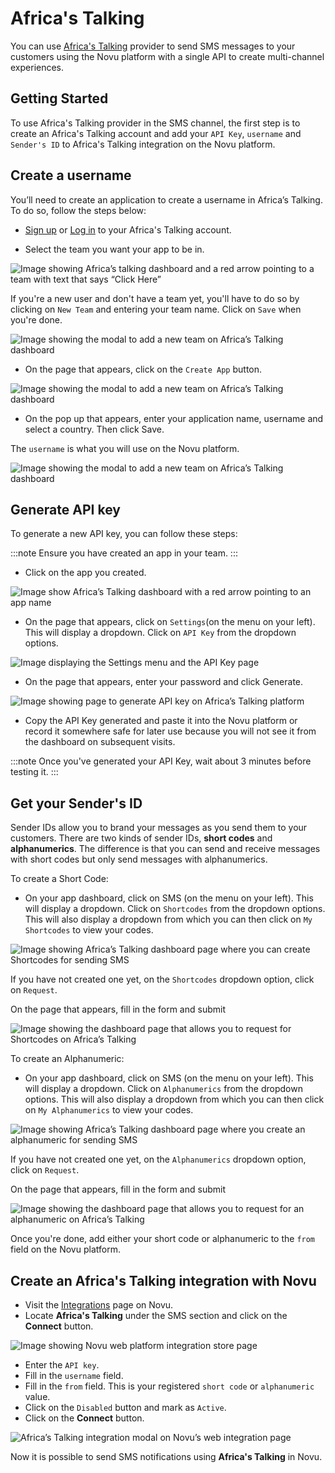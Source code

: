 # Africa's Talking

You can use [Africa's Talking](https://africastalking.com/) provider to send SMS messages to your customers using the Novu platform with a single API to create multi-channel experiences.

## Getting Started

To use Africa's Talking provider in the SMS channel, the first step is to create an Africa's Talking account and add your `API Key`, `username` and `Sender's ID` to Africa's Talking integration on the Novu platform.

## Create a username

You’ll need to create an application to create a username in Africa’s Talking. To do so, follow the steps below:

- [Sign up](https://account.africastalking.com/auth/register) or [Log in](https://account.africastalking.com/auth/login) to your Africa's Talking account.

- Select the team you want your app to be in.

![Image showing Africa’s talking dashboard and a red arrow pointing to a team with text that says “Click Here”](/img/providers/sms/africas-talking/create-a-username-1.png)

If you're a new user and don't have a team yet, you'll have to do so by clicking on `New Team` and entering your team name. Click on `Save` when you're done.

![Image showing the modal to add a new team on Africa’s Talking dashboard](/img/providers/sms/africas-talking/create-a-username-1-1.png)

- On the page that appears, click on the `Create App` button.

![Image showing the modal to add a new team on Africa’s Talking dashboard](/img/providers/sms/africas-talking/create-an-app-button.png)

- On the pop up that appears, enter your application name, username and select a country. Then click Save.

The `username` is what you will use on the Novu platform.

![Image showing the modal to add a new team on Africa’s Talking dashboard](/img/providers/sms/africas-talking/create-an-app.png)

## Generate API key

To generate a new API key, you can follow these steps:

:::note
Ensure you have created an app in your team.
:::

- Click on the app you created.

![Image show Africa’s Talking dashboard with a red arrow pointing to an app name](/img/providers/sms/africas-talking/click-app.png)

- On the page that appears, click on `Settings`(on the menu on your left). This will display a dropdown. Click on `API Key` from the dropdown options.

![Image displaying the Settings menu and the API Key page](/img/providers/sms/africas-talking/settings-menu.png)

- On the page that appears, enter your password and click Generate.

![Image showing page to generate API key on Africa’s Talking platform](/img/providers/sms/africas-talking/generate-api-key.png)

- Copy the API Key generated and paste it into the Novu platform or record it somewhere safe for later use because you will not see it from the dashboard on subsequent visits.

:::note
Once you've generated your API Key, wait about 3 minutes before testing it.
:::

## Get your Sender's ID

Sender IDs allow you to brand your messages as you send them to your customers. There are two kinds of sender IDs, **short codes** and **alphanumerics**. The difference is that you can send and receive messages with short codes but only send messages with alphanumerics.

To create a Short Code:

- On your app dashboard, click on SMS (on the menu on your left). This will display a dropdown. Click on `Shortcodes` from the dropdown options. This will also display a dropdown from which you can then click on `My Shortcodes` to view your codes.

![Image showing Africa’s Talking dashboard page where you can create Shortcodes for sending SMS](/img/providers/sms/africas-talking/short-codes.png)

If you have not created one yet, on the `Shortcodes` dropdown option, click on `Request`.

On the page that appears, fill in the form and submit

![Image showing the dashboard page that allows you to request for Shortcodes on Africa’s Talking](/img/providers/sms/africas-talking/request-short-codes.png)

To create an Alphanumeric:

- On your app dashboard, click on SMS (on the menu on your left). This will display a dropdown. Click on `Alphanumerics` from the dropdown options. This will also display a dropdown from which you can then click on `My Alphanumerics` to view your codes.

![Image showing Africa’s Talking dashboard page where you create an alphanumeric for sending SMS](/img/providers/sms/africas-talking/alphanumeric.png)

If you have not created one yet, on the `Alphanumerics` dropdown option, click on `Request`.

On the page that appears, fill in the form and submit

![Image showing the dashboard page that allows you to request for an alphanumeric on Africa’s Talking](/img/providers/sms/africas-talking/request-alphanumeric.png)

Once you're done, add either your short code or alphanumeric to the `from` field on the Novu platform.

## Create an Africa's Talking integration with Novu

- Visit the [Integrations](https://web.novu.co/integrations) page on Novu.
- Locate **Africa's Talking** under the SMS section and click on the **Connect** button.

![Image showing Novu web platform integration store page](/img/providers/sms/africas-talking/integration.png)

- Enter the `API key`.
- Fill in the `username` field.
- Fill in the `from` field. This is your registered `short code` or `alphanumeric` value.
- Click on the `Disabled` button and mark as `Active`.
- Click on the **Connect** button.

![Africa’s Talking integration modal on Novu’s web integration page](/img/providers/sms/africas-talking/web.png)

Now it is possible to send SMS notifications using **Africa's Talking** in Novu.
